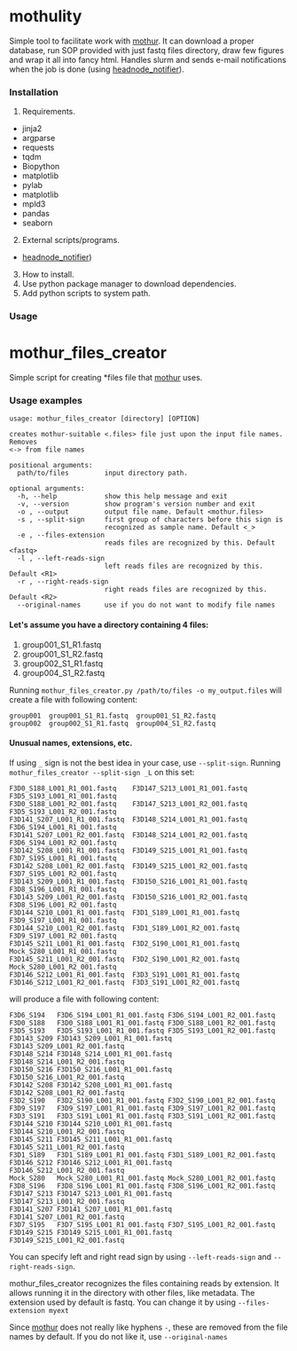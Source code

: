 # mothulity

Simple tool to facilitate work with [mothur](https://www.mothur.org/).
It can download a proper database, run SOP provided with just fastq files directory, draw few figures and wrap it all into fancy html. Handles slurm and sends e-mail notifications when the job is done (using [headnode_notifier](https://github.com/dizak/headnode_notifier/releases)).


### Installation

1. Requirements.
  * jinja2
  * argparse
  * requests
  * tqdm
  * Biopython
  * matplotlib
  * pylab
  * matplotlib
  * mpld3
  * pandas
  * seaborn

2. External scripts/programs.
  * [headnode_notifier](https://github.com/dizak/headnode_notifier/releases))

3. How to install.
  1. Use python package manager to download dependencies.
  2. Add python scripts to system path.

### Usage



# mothur_files_creator

Simple script for creating \*files file that [mothur](https://www.mothur.org/) uses.

### Usage examples

```
usage: mothur_files_creator [directory] [OPTION]

creates mothur-suitable <.files> file just upon the input file names. Removes
<-> from file names

positional arguments:
  path/to/files         input directory path.

optional arguments:
  -h, --help            show this help message and exit
  -v, --version         show program's version number and exit
  -o , --output         output file name. Default <mothur.files>
  -s , --split-sign     first group of characters before this sign is
                        recognized as sample name. Default <_>
  -e , --files-extension
                        reads files are recognized by this. Default <fastq>
  -l , --left-reads-sign
                        left reads files are recognized by this. Default <R1>
  -r , --right-reads-sign
                        right reads files are recognized by this. Default <R2>
  --original-names      use if you do not want to modify file names
```

#### Let's assume you have a directory containing 4 files:

1. group001_S1_R1.fastq
2. group001_S1_R2.fastq
3. group002_S1_R1.fastq
4. group004_S1_R2.fastq

Running ```mothur_files_creator.py /path/to/files -o my_output.files``` will create a file with following content:

```
group001  group001_S1_R1.fastq  group001_S1_R2.fastq
group002  group002_S1_R1.fastq  group004_S1_R2.fastq
```

#### Unusual names, extensions, etc.

If using ```_``` sign is not the best idea in your case, use ```--split-sign```. Running ```mothur_files_creator --split-sign _L``` on this set:

```
F3D0_S188_L001_R1_001.fastq    F3D147_S213_L001_R1_001.fastq  F3D5_S193_L001_R1_001.fastq
F3D0_S188_L001_R2_001.fastq    F3D147_S213_L001_R2_001.fastq  F3D5_S193_L001_R2_001.fastq
F3D141_S207_L001_R1_001.fastq  F3D148_S214_L001_R1_001.fastq  F3D6_S194_L001_R1_001.fastq
F3D141_S207_L001_R2_001.fastq  F3D148_S214_L001_R2_001.fastq  F3D6_S194_L001_R2_001.fastq
F3D142_S208_L001_R1_001.fastq  F3D149_S215_L001_R1_001.fastq  F3D7_S195_L001_R1_001.fastq
F3D142_S208_L001_R2_001.fastq  F3D149_S215_L001_R2_001.fastq  F3D7_S195_L001_R2_001.fastq
F3D143_S209_L001_R1_001.fastq  F3D150_S216_L001_R1_001.fastq  F3D8_S196_L001_R1_001.fastq
F3D143_S209_L001_R2_001.fastq  F3D150_S216_L001_R2_001.fastq  F3D8_S196_L001_R2_001.fastq
F3D144_S210_L001_R1_001.fastq  F3D1_S189_L001_R1_001.fastq    F3D9_S197_L001_R1_001.fastq
F3D144_S210_L001_R2_001.fastq  F3D1_S189_L001_R2_001.fastq    F3D9_S197_L001_R2_001.fastq
F3D145_S211_L001_R1_001.fastq  F3D2_S190_L001_R1_001.fastq    Mock_S280_L001_R1_001.fastq
F3D145_S211_L001_R2_001.fastq  F3D2_S190_L001_R2_001.fastq    Mock_S280_L001_R2_001.fastq
F3D146_S212_L001_R1_001.fastq  F3D3_S191_L001_R1_001.fastq
F3D146_S212_L001_R2_001.fastq  F3D3_S191_L001_R2_001.fastq
```

will produce a file with following content:

```
F3D6_S194	F3D6_S194_L001_R1_001.fastq	F3D6_S194_L001_R2_001.fastq
F3D0_S188	F3D0_S188_L001_R1_001.fastq	F3D0_S188_L001_R2_001.fastq
F3D5_S193	F3D5_S193_L001_R1_001.fastq	F3D5_S193_L001_R2_001.fastq
F3D143_S209	F3D143_S209_L001_R1_001.fastq	F3D143_S209_L001_R2_001.fastq
F3D148_S214	F3D148_S214_L001_R1_001.fastq	F3D148_S214_L001_R2_001.fastq
F3D150_S216	F3D150_S216_L001_R1_001.fastq	F3D150_S216_L001_R2_001.fastq
F3D142_S208	F3D142_S208_L001_R1_001.fastq	F3D142_S208_L001_R2_001.fastq
F3D2_S190	F3D2_S190_L001_R1_001.fastq	F3D2_S190_L001_R2_001.fastq
F3D9_S197	F3D9_S197_L001_R1_001.fastq	F3D9_S197_L001_R2_001.fastq
F3D3_S191	F3D3_S191_L001_R1_001.fastq	F3D3_S191_L001_R2_001.fastq
F3D144_S210	F3D144_S210_L001_R1_001.fastq	F3D144_S210_L001_R2_001.fastq
F3D145_S211	F3D145_S211_L001_R1_001.fastq	F3D145_S211_L001_R2_001.fastq
F3D1_S189	F3D1_S189_L001_R1_001.fastq	F3D1_S189_L001_R2_001.fastq
F3D146_S212	F3D146_S212_L001_R1_001.fastq	F3D146_S212_L001_R2_001.fastq
Mock_S280	Mock_S280_L001_R1_001.fastq	Mock_S280_L001_R2_001.fastq
F3D8_S196	F3D8_S196_L001_R1_001.fastq	F3D8_S196_L001_R2_001.fastq
F3D147_S213	F3D147_S213_L001_R1_001.fastq	F3D147_S213_L001_R2_001.fastq
F3D141_S207	F3D141_S207_L001_R1_001.fastq	F3D141_S207_L001_R2_001.fastq
F3D7_S195	F3D7_S195_L001_R1_001.fastq	F3D7_S195_L001_R2_001.fastq
F3D149_S215	F3D149_S215_L001_R1_001.fastq	F3D149_S215_L001_R2_001.fastq
```

You can specify left and right read sign by using ```--left-reads-sign``` and ```--right-reads-sign```.

mothur_files_creator recognizes the files containing reads by extension. It allows running it in the directory with other files, like metadata. The extension used by default is fastq. You can change it by using ```--files-extension myext```

Since [mothur](https://www.mothur.org/) does not really like hyphens ```-```, these are removed from the file names by default. If you do not like it, use ```--original-names```

